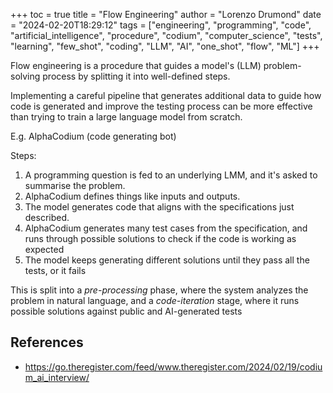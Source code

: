 +++
toc = true
title = "Flow Engineering"
author = "Lorenzo Drumond"
date = "2024-02-20T18:29:12"
tags = ["engineering",  "programming",  "code",  "artificial_intelligence",  "procedure",  "codium",  "computer_science",  "tests",  "learning",  "few_shot",  "coding",  "LLM",  "AI",  "one_shot",  "flow",  "ML"]
+++


Flow engineering is a procedure that guides a model's (LLM) problem-solving process by splitting it into well-defined steps.

Implementing a careful pipeline that generates additional data to guide how code is generated and improve the testing process can be more effective than trying to train a large language model from scratch.

E.g. AlphaCodium (code generating bot)

Steps:

1. A programming question is fed to an underlying LMM, and it's asked to summarise the problem.
2. AlphaCodium defines things like inputs and outputs.
3. The model generates code that aligns with the specifications just described.
4. AlphaCodium generates many test cases from the specification, and runs through possible solutions to check if the code is working as expected
5. The model keeps generating different solutions until they pass all the tests, or it fails

This is split into a _pre-processing_ phase, where the system analyzes the problem in natural language, and a _code-iteration_ stage, where it runs possible solutions against public and AI-generated tests

## References
- https://go.theregister.com/feed/www.theregister.com/2024/02/19/codium_ai_interview/
